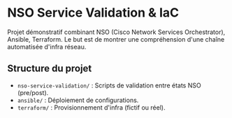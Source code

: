 # NSO Service Validation & IaC

Projet démonstratif combinant NSO (Cisco Network Services Orchestrator), Ansible, Terraform. Le but est de montrer une compréhension d'une chaîne automatisée d'infra réseau.

## Structure du projet

- `nso-service-validation/` : Scripts de validation entre états NSO (pre/post).
- `ansible/` : Déploiement de configurations.
- `terraform/` : Provisionnement d'infra (fictif ou réel).
